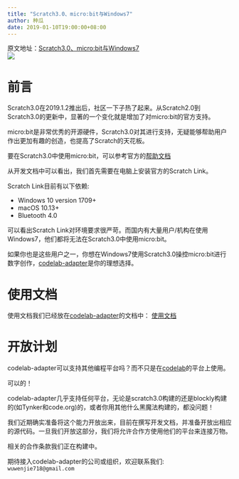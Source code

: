```yaml
---
title: "Scratch3.0、micro:bit与Windows7"
author: 种瓜
date: 2019-01-10T19:00:00+08:00
---
```


<!--转载自 适应bootstrap的-->
<div class="alert alert-success">原文地址：<a href="https://blog.just4fun.site/Scratch3-micro:bit-Windows7.html">Scratch3.0、micro:bit与Windows7</a></div>

<img class="img-responsive" src="/img/scratch-microbit_d401c6cc.png" />



# 前言
Scratch3.0在2019.1.2推出后，社区一下子热了起来。从Scratch2.0到Scratch3.0的更新中，显著的一个变化就是增加了对micro:bit的官方支持。

micro:bit是非常优秀的开源硬件，Scratch3.0对其进行支持，无疑能够帮助用户作出更加有趣的创造，也提高了Scratch的天花板。

<!--more-->

要在Scratch3.0中使用micro:bit，可以参考官方的[帮助文档](https://scratch.mit.edu/microbit)

从开发文档中可以看出，我们首先需要在电脑上安装官方的Scratch Link。

Scratch Link目前有以下依赖:

*  Windows 10 version 1709+
*  macOS 10.13+
*  Bluetooth 4.0

可以看出Scratch Link对环境要求很严苛。而国内有大量用户/机构在使用Windows7，他们都将无法在Scratch3.0中使用micro:bit。

如果你也是这些用户之一，你想在Windows7使用Scratch3.0操控micro:bit进行数字创作，[codelab-adapter](https://codelab-adapter-docs.codelab.club/)是你的理想选择。

# 使用文档
使用文档我们已经放在[codelab-adapter](https://codelab-adapter-docs.codelab.club/)的文档中： [使用文档](https://codelab-adapter-docs.codelab.club/user_guide/usage/)


# 开放计划
codelab-adapter可以支持其他编程平台吗？而不只是在[codelab](https://blog.just4fun.site/about-codelab-club.html)的平台上使用。

可以的！

codelab-adapter几乎支持任何平台，无论是scratch3.0构建的还是blockly构建的(如Tynker和code.org)的，或者你用其他什么黑魔法构建的，都没问题！

我们近期确实准备将这个能力开放出来，目前在撰写开发文档，并准备开放出相应的源代码。一旦我们开放这部分，我们将允许合作方使用他们的平台来连接万物。

相关的合作条款我们正在构建中。

期待接入codelab-adapter的公司或组织，欢迎联系我们: `wuwenjie718@gmail.com`
